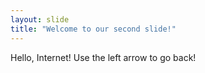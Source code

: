 ```yaml
---
layout: slide
title: "Welcome to our second slide!"
---
```

Hello, Internet!
Use the left arrow to go back!
